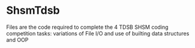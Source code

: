 # ShsmTdsb

Files are the code required to complete the 4 TDSB SHSM coding competition tasks: variations of File I/O and use of builting data structures and OOP
